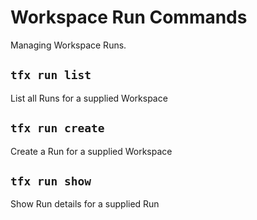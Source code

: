 # Workspace Run Commands

Managing Workspace Runs.

## `tfx run list`

List all Runs for a supplied Workspace

## `tfx run create`

Create a Run for a supplied Workspace

## `tfx run show`

Show Run details for a supplied Run
